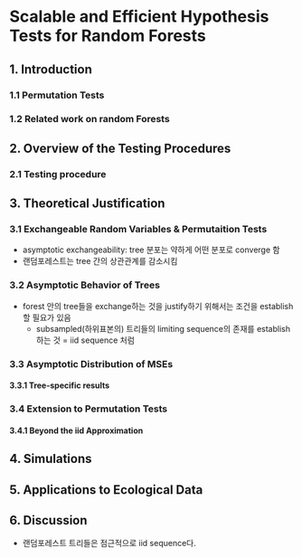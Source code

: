 # Scalable and Efficient Hypothesis Tests for Random Forests

## 1. Introduction
### 1.1 Permutation Tests
### 1.2 Related work on random Forests


## 2. Overview of the Testing Procedures
### 2.1 Testing procedure


## 3. Theoretical Justification 
### 3.1 Exchangeable Random Variables & Permutaition Tests
* asymptotic exchangeability: tree 분포는 약하게 어떤 분포로 converge 함
* 랜덤포레스트는 tree 간의 상관관계를 감소시킴 
### 3.2 Asymptotic Behavior of Trees
* forest 안의 tree들을 exchange하는 것을 justify하기 위해서는 조건을 establish할 필요가 있음
  - subsampled(하위표본의) 트리들의 limiting sequence의 존재를 establish하는 것 = iid sequence 처럼 
  
### 3.3 Asymptotic Distribution of MSEs
#### 3.3.1 Tree-specific results

### 3.4 Extension to Permutation Tests
#### 3.4.1 Beyond the iid Approximation 


## 4. Simulations 


## 5. Applications to Ecological Data


## 6. Discussion 
* 랜덤포레스트 트리들은 점근적으로 iid sequence다. 

